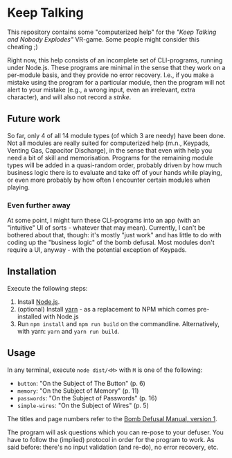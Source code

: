 # Keep Talking

This repository contains some "computerized help" for the _"Keep Talking and Nobody Explodes"_ VR-game.
Some people might consider this cheating ;)

Right now, this help consists of an incomplete set of CLI-programs, running under Node.js.
These programs are minimal in the sense that they work on a per-module basis, and they provide no error recovery.
I.e., if you make a mistake using the program for a particular module, then the program will not alert to your mistake (e.g., a wrong input, even an irrelevant, extra character), and will also not record a *strike*.


## Future work

So far, only 4 of all 14 module types (of which 3 are needy) have been done.
Not all modules are really suited for computerized help (m.n., Keypads, Venting Gas, Capacitor Discharge), in the sense that even with help you need a bit of skill and memorisation.
Programs for the remaining module types will be added in a quasi-random order, probably driven by how much business logic there is to evaluate and take off of your hands while playing, or even more probably by how often I encounter certain modules when playing.


### Even further away

At some point, I might turn these CLI-programs into an app (with an "intuitive" UI of sorts - whatever that may mean).
Currently, I can't be bothered about that, though: it's mostly "just work" and has little to do with coding up the "business logic" of the bomb defusal.
Most modules don't require a UI, anyway - with the potential exception of Keypads.


## Installation

Execute the following steps:

1. Install [Node.js](https://nodejs.org/).
2. (optional) Install [yarn](https://yarnpkg.com/) - as a replacement to NPM which comes pre-installed with Node.js
3. Run `npm install` and `npm run build` on the commandline.
	Alternatively, with yarn: `yarn` and `yarn run build`.


## Usage

In any terminal, execute `node dist/<M>` with `M` is one of the following:

* `button`: "On the Subject of The Button" (p. 6)
* `memory`: "On the Subject of Memory" (p. 11)
* `passwords`: "On the Subject of Passwords" (p. 16)
* `simple-wires`: "On the Subject of Wires" (p. 5)

The titles and page numbers refer to the [Bomb Defusal Manual, version 1](http://www.bombmanual.com/).

The program will ask questions which you can re-pose to your defuser.
You have to follow the (implied) protocol in order for the program to work.
As said before: there's no input validation (and re-do), no error recovery, etc.

